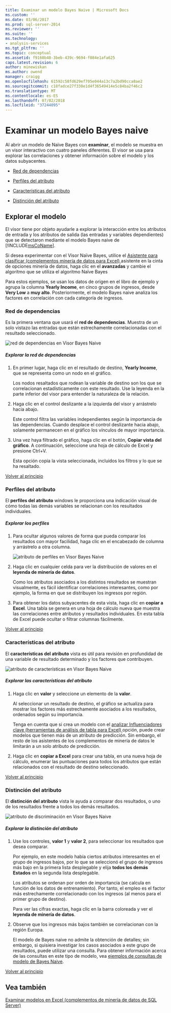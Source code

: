 ```yaml
---
title: Examinar un modelo Bayes Naive | Microsoft Docs
ms.custom: ''
ms.date: 03/06/2017
ms.prod: sql-server-2014
ms.reviewer: ''
ms.suite: ''
ms.technology:
- analysis-services
ms.tgt_pltfrm: ''
ms.topic: conceptual
ms.assetid: f9160b48-3beb-439c-9694-f084e1afa625
caps.latest.revision: 6
author: minewiskan
ms.author: owend
manager: craigg
ms.openlocfilehash: 61592c58fd629ef705e044a13c7a2bd90cca8ae2
ms.sourcegitcommit: c18fadce27f330e1d4f36549414e5c84ba2f46c2
ms.translationtype: MT
ms.contentlocale: es-ES
ms.lasthandoff: 07/02/2018
ms.locfileid: "37244095"
---
```

# <a name="browsing-a-naive-bayes-model"></a>Examinar un modelo Bayes naive
  Al abrir un modelo de Naïve Bayes con **examinar**, el modelo se muestra en un visor interactivo con cuatro paneles diferentes. El visor se usa para explorar las correlaciones y obtener información sobre el modelo y los datos subyacentes.  
  
-   [Red de dependencias](#bkmk_DepNet)  
  
-   [Perfiles del atributo](#bkmk_AttProf)  
  
-   [Características del atributo](#bkmk_AttChar)  
  
-   [Distinción del atributo](#bkmk_AttDisc)  
  
##  <a name="BKMK_Tabs"></a> Explorar el modelo  
 El visor tiene por objeto ayudarle a explorar la interacción entre los atributos de entrada y los atributos de salida (las entradas y variables dependientes) que se detectaron mediante el modelo Bayes naive de [!INCLUDE[msCoName](../includes/msconame-md.md)].  
  
 Si desea experimentar con el Visor Naïve Bayes, utilice el [Asistente para clasificar &#40;complementos minería de datos para Excel&#41; ](classify-wizard-data-mining-add-ins-for-excel.md) asistente en la cinta de opciones minería de datos, haga clic en el **avanzadas** y cambie el algoritmo que se utiliza el algoritmo Naïve Bayes  
  
 Para estos ejemplos, se usan los datos de origen en el libro de ejemplo y agrupa la columna **Yearly Income**, en cinco grupos de ingresos, desde **Very Low** a **muy alto**. Posteriormente, el modelo Bayes naive analiza los factores en correlación con cada categoría de ingresos.  
  
###  <a name="bkmk_DepNet"></a> Red de dependencias  
 Es la primera ventana que usará el **red de dependencias**. Muestra de un solo vistazo las entradas que están estrechamente correlacionadas con el resultado seleccionado.  
  
 ![red de dependencias en Visor Bayes Naive](media/dm13-nb.gif "red de dependencias en Visor Bayes Naive")  
  
##### <a name="explore-the-dependency-network"></a>Explorar la red de dependencias  
  
1.  En primer lugar, haga clic en el resultado de destino, **Yearly Income**, que se representa como un nodo en el gráfico.  
  
     Los nodos resaltados que rodean la variable de destino son los que se correlacionan estadísticamente con este resultado. Use la leyenda en la parte inferior del visor para entender la naturaleza de la relación.  
  
2.  Haga clic en el control deslizante a la izquierda del visor y arrástrelo hacia abajo.  
  
     Este control filtra las variables independientes según la importancia de las dependencias. Cuando desplace el control deslizante hacia abajo, solamente permanecen en el gráfico los vínculos de mayor importancia.  
  
3.  Una vez haya filtrado el gráfico, haga clic en el botón, **Copiar vista del gráfico**. A continuación, seleccione una hoja de cálculo de Excel y presione Ctrl+V.  
  
     Esta opción copia la vista seleccionada, incluidos los filtros y lo que se ha resaltado.  
  
 [Volver al principio](#BKMK_Tabs)  
  
###  <a name="bkmk_AttProf"></a> Perfiles del atributo  
 El **perfiles del atributo** windows le proporciona una indicación visual de cómo todas las demás variables se relacionan con los resultados individuales.  
  
##### <a name="explore-the-profiles"></a>Explorar los perfiles  
  
1.  Para ocultar algunos valores de forma que pueda comparar los resultados con mayor facilidad, haga clic en el encabezado de columna y arrástrelo a otra columna.  
  
     ![atributo de perfiles en Visor Bayes Naive](media/dm13-nb-attprof.gif "atributo perfiles en Visor Bayes Naive")  
  
2.  Haga clic en cualquier celda para ver la distribución de valores en el **leyenda de minería de datos**.  
  
     Como los atributos asociados a los distintos resultados se muestran visualmente, es fácil identificar correlaciones interesantes, como por ejemplo, la forma en que se distribuyen los ingresos por región.  
  
3.  Para obtener los datos subyacentes de esta vista, haga clic en **copiar a Excel**. Una tabla se genera en una hoja de cálculo nueva que muestra las correlaciones entre atributos y resultados individuales. En esta tabla de Excel puede ocultar o filtrar columnas fácilmente.  
  
 [Volver al principio](#BKMK_Tabs)  
  
###  <a name="bkmk_AttChar"></a> Características del atributo  
 El **características del atributo** vista es útil para revisión en profundidad de una variable de resultado determinado y los factores que contribuyen.  
  
 ![atributo de características en Visor Bayes Naive](media/dm13-nb-viewer.gif "atributo características en Visor Bayes Naive")  
  
##### <a name="explore-the-attribute-characteristics"></a>Explorar las características del atributo  
  
1.  Haga clic en **valor** y seleccione un elemento de la **valor**.  
  
     Al seleccionar un resultado de destino, el gráfico se actualiza para mostrar los factores más estrechamente asociados a los resultados, ordenados según su importancia.  
  
     Tenga en cuenta que si crea un modelo con el [analizar Influenciadores clave &#40;herramientas de análisis de tabla para Excel&#41; ](analyze-key-influencers-table-analysis-tools-for-excel.md) opción, puede crear modelos que tienen más de un atributo de predicción. Sin embargo, el resto de los asistentes de los complementos de minería de datos le limitarán a un solo atributo de predicción.  
  
2.  Haga clic en **copiar a Excel** para crear una tabla, en una nueva hoja de cálculo, enumerar las puntuaciones para todos los atributos que están relacionados con el resultado de destino seleccionado.  
  
 [Volver al principio](#BKMK_Tabs)  
  
###  <a name="bkmk_AttDisc"></a> Distinción del atributo  
 El **distinción del atributo** vista le ayuda a comparar dos resultados, o uno de los resultados frente a todos los demás resultados.  
  
 ![atributo de discriminación en Visor Bayes Naive](media/dm13-nb-attdisc.gif "atributo discriminación en Visor Bayes Naive")  
  
##### <a name="explore-attribute-discrimination"></a>Explorar la distinción del atributo  
  
1.  Use los controles, **valor 1** y **valor 2**, para seleccionar los resultados que desea comparar.  
  
     Por ejemplo, en este modelo había ciertos atributos interesantes en el grupo de ingresos bajos, por lo que se seleccionó el grupo de ingresos más bajo en la primera lista desplegable y elija **todos los demás Estados** en la segunda lista desplegable.  
  
     Los atributos se ordenan por orden de importancia (se calcula en función de los datos de entrenamiento). Por tanto, el empleo es el factor más estrechamente correlacionado con los ingresos (al menos para el primer grupo de destino).  
  
     Para ver las cifras exactas, haga clic en la barra coloreada y ver el **leyenda de minería de datos**.  
  
2.  Observe que los ingresos más bajos también se correlacionan con la región Europa.  
  
     El modelo de Bayes naive no admite la obtención de detalles; sin embargo, si quisiera investigar los casos asociados a este grupo de resultados, puede utilizar una consulta. Para obtener información acerca de las consultas en este tipo de modelo, vea [ejemplos de consultas de modelo de Bayes Naive](data-mining/naive-bayes-model-query-examples.md).  
  
 [Volver al principio](#BKMK_Tabs)  
  
## <a name="see-also"></a>Vea también  
 [Examinar modelos en Excel &#40;complementos de minería de datos de SQL Server&#41;](browsing-models-in-excel-sql-server-data-mining-add-ins.md)  
  
  

